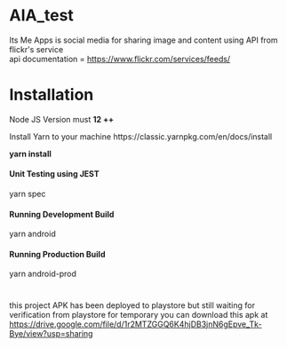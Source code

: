 # AIA_test
Its Me Apps is social media for sharing image and content using API from flickr's service
<br />
api documentation = https://www.flickr.com/services/feeds/
# Installation
<p>Node JS Version must <b>12 ++</b></p>
<p>Install Yarn to your machine https://classic.yarnpkg.com/en/docs/install</p>
<p> <b>yarn install</b></p>
<h4>Unit Testing using JEST</h4>
<p>yarn spec</p>
<h4>Running Development Build</h4>
<p>yarn android</p>
<h4>Running Production Build</h4>
<p>yarn android-prod</p>

#
this project APK has been deployed to playstore but still waiting for verification from playstore
for temporary you can download this apk at https://drive.google.com/file/d/1r2MTZGGQ6K4hjDB3jnN6gEpve_Tk-Bye/view?usp=sharing
